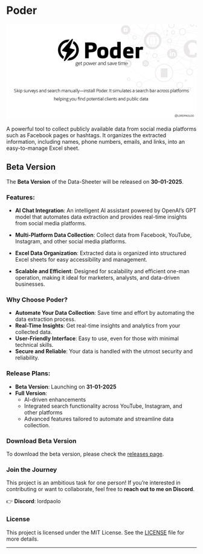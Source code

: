 # **Poder**

![Poder Banner](resources/banner.png)  

A powerful tool to collect publicly available data from social media platforms such as Facebook pages or hashtags. It organizes the extracted information, including names, phone numbers, emails, and links, into an easy-to-manage Excel sheet.

## **Beta Version**
The **Beta Version** of the Data-Sheeter will be released on **30-01-2025**.

### **Features**:
- **AI Chat Integration**:
  An intelligent AI assistant powered by OpenAI’s GPT model that automates data extraction and provides real-time insights from social media platforms.

- **Multi-Platform Data Collection**:
  Collect data from Facebook, YouTube, Instagram, and other social media platforms.

- **Excel Data Organization**:
  Extracted data is organized into structured Excel sheets for easy accessibility and management.

- **Scalable and Efficient**:
  Designed for scalability and efficient one-man operation, making it ideal for marketers, analysts, and data-driven businesses.

### **Why Choose Poder?**
- **Automate Your Data Collection**: Save time and effort by automating the data extraction process.
- **Real-Time Insights**: Get real-time insights and analytics from your collected data.
- **User-Friendly Interface**: Easy to use, even for those with minimal technical skills.
- **Secure and Reliable**: Your data is handled with the utmost security and reliability.

### **Release Plans**:
- **Beta Version**: Launching on **31-01-2025**
- **Full Version**:
  - AI-driven enhancements
  - Integrated search functionality across YouTube, Instagram, and other platforms
  - Advanced features tailored to automate and streamline data collection.

### **Download Beta Version**
To download the beta version, please check the [releases page](https://github.com/lordpaoloo/Poder/releases).

### **Join the Journey**
This project is an ambitious task for one person! If you’re interested in contributing or want to collaborate, feel free to **reach out to me on Discord**.

👉 **Discord**: lordpaolo

### **License**
This project is licensed under the MIT License. See the [LICENSE](LICENSE) file for more details.

---
